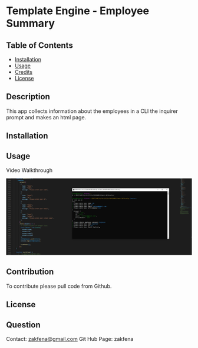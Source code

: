 # Template Engine - Employee Summary

## Table of Contents

- [Installation](#installation)
- [Usage](#usage)
- [Credits](#credits)
- [License](#license)

## Description

This app collects information about the employees in a CLI the inquirer prompt and makes an html page.

## Installation

## Usage

Video Walkthrough

[![Video of App Working](Assets/Video.PNG)](https://drive.google.com/file/d/17PFjWfJVgQ_aUNKLgYIxkHY8IlluMUfk/view)

## Contribution

To contribute please pull code from Github.

## License

## Question

Contact: zakfena@gmail.com
Git Hub Page: zakfena
